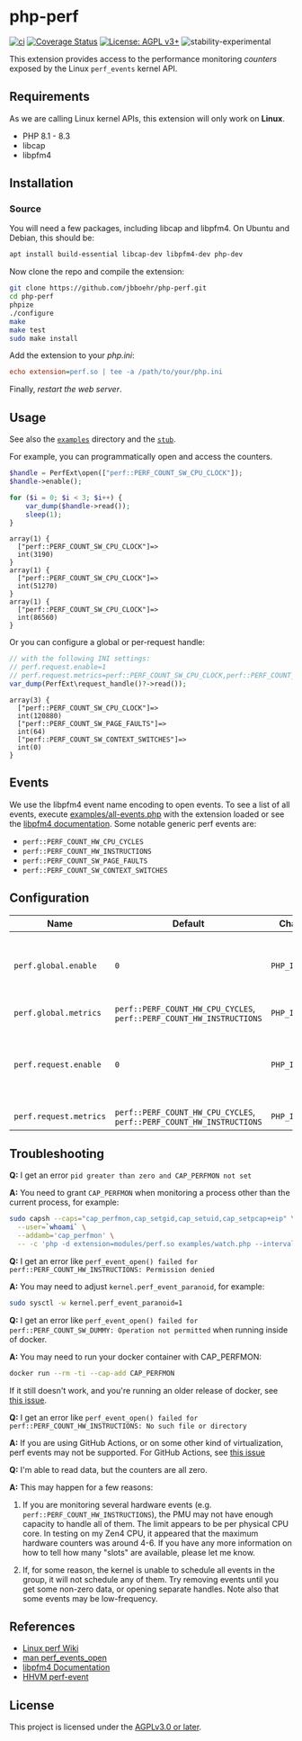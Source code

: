 
# php-perf

[![ci](https://github.com/jbboehr/php-perf/actions/workflows/ci.yml/badge.svg)](https://github.com/jbboehr/php-perf/actions/workflows/ci.yml)
[![Coverage Status](https://coveralls.io/repos/github/jbboehr/php-perf/badge.svg?branch=master)](https://coveralls.io/github/jbboehr/php-perf?branch=master)
[![License: AGPL v3+](https://img.shields.io/badge/License-AGPL_v3%2b-blue.svg)](https://www.gnu.org/licenses/agpl-3.0)
![stability-experimental](https://img.shields.io/badge/stability-experimental-orange.svg)

This extension provides access to the performance monitoring *counters* exposed
by the Linux `perf_events` kernel API.

## Requirements

As we are calling Linux kernel APIs, this extension will only work on **Linux**.

* PHP 8.1 - 8.3
* libcap
* libpfm4

## Installation

### Source

You will need a few packages, including libcap and libpfm4. On Ubuntu and
Debian, this should be:

```bash
apt install build-essential libcap-dev libpfm4-dev php-dev
```

Now clone the repo and compile the extension:

```bash
git clone https://github.com/jbboehr/php-perf.git
cd php-perf
phpize
./configure
make
make test
sudo make install
````

Add the extension to your *php.ini*:

```ini
echo extension=perf.so | tee -a /path/to/your/php.ini
```

Finally, *restart the web server*.

## Usage

See also the [`examples`](./examples) directory and the [`stub`](./perf.stub.php).

For example, you can programmatically open and access the counters.

```php
$handle = PerfExt\open(["perf::PERF_COUNT_SW_CPU_CLOCK"]);
$handle->enable();

for ($i = 0; $i < 3; $i++) {
    var_dump($handle->read());
    sleep(1);
}
```

```text
array(1) {
  ["perf::PERF_COUNT_SW_CPU_CLOCK"]=>
  int(3190)
}
array(1) {
  ["perf::PERF_COUNT_SW_CPU_CLOCK"]=>
  int(51270)
}
array(1) {
  ["perf::PERF_COUNT_SW_CPU_CLOCK"]=>
  int(86560)
}
```

Or you can configure a global or per-request handle:

```php
// with the following INI settings:
// perf.request.enable=1
// perf.request.metrics=perf::PERF_COUNT_SW_CPU_CLOCK,perf::PERF_COUNT_SW_PAGE_FAULTS,perf::PERF_COUNT_SW_CONTEXT_SWITCHES
var_dump(PerfExt\request_handle()?->read());
```

```text
array(3) {
  ["perf::PERF_COUNT_SW_CPU_CLOCK"]=>
  int(120880)
  ["perf::PERF_COUNT_SW_PAGE_FAULTS"]=>
  int(64)
  ["perf::PERF_COUNT_SW_CONTEXT_SWITCHES"]=>
  int(0)
}
```

## Events

We use the libpfm4 event name encoding to open events. To see a list of all events,
execute [examples/all-events.php](examples/all-events.php) with the extension loaded
or see the [libpfm4 documentation](https://perfmon2.sourceforge.net/docs_v4.html).
Some notable generic perf events are:

* `perf::PERF_COUNT_HW_CPU_CYCLES`
* `perf::PERF_COUNT_HW_INSTRUCTIONS`
* `perf::PERF_COUNT_SW_PAGE_FAULTS`
* `perf::PERF_COUNT_SW_CONTEXT_SWITCHES`

## Configuration

| Name | Default | Changeable | Description  |
| --------------------- | -------- | ----------- | ------------ |
| `perf.global.enable` | `0` | `PHP_INI_SYSTEM_` | Set to `1` to enable the global handle. This handle is kept open between requests. You can read from this handle via e.g. `var_dump(PerfExt\global_handle()?->read());`. |
| `perf.global.metrics` | `perf::PERF_COUNT_HW_CPU_CYCLES`, `perf::PERF_COUNT_HW_INSTRUCTIONS`  | `PHP_INI_SYSTEM_` | The metrics to monitor with the global handle. |
| `perf.request.enable` | `0` | `PHP_INI_SYSTEM_` | Set to `1` to enable the per-request handle. This handle is kept open between requests, but reset before and after. You can read from this handle via e.g. `var_dump(PerfExt\request_handle()?->read());` |
| `perf.request.metrics` | `perf::PERF_COUNT_HW_CPU_CYCLES`, `perf::PERF_COUNT_HW_INSTRUCTIONS`  | `PHP_INI_SYSTEM_` | The metrics to monitor with the request handle. |

## Troubleshooting

**Q:** I get an error `pid greater than zero and CAP_PERFMON not set`

**A:** You need to grant `CAP_PERFMON` when monitoring a process other than the
current process, for example:

```bash
sudo capsh --caps="cap_perfmon,cap_setgid,cap_setuid,cap_setpcap+eip" \
  --user=`whoami` \
  --addamb='cap_perfmon' \
  -- -c 'php -d extension=modules/perf.so examples/watch.php --interval 2 --pid 1'
```

**Q:** I get an error like
`perf_event_open() failed for perf::PERF_COUNT_HW_INSTRUCTIONS: Permission denied`

**A:** You may need to adjust `kernel.perf_event_paranoid`, for example:

```bash
sudo sysctl -w kernel.perf_event_paranoid=1
```

**Q:** I get an error like
`perf_event_open() failed for perf::PERF_COUNT_SW_DUMMY: Operation not permitted`
when running inside of docker.

**A:** You may need to run your docker container with CAP_PERFMON:

```bash
docker run --rm -ti --cap-add CAP_PERFMON
```

If it still doesn't work, and you're running an older release of docker, see
[this issue](https://github.com/docker/cli/issues/3960).

**Q:** I get an error like
`perf_event_open() failed for perf::PERF_COUNT_HW_INSTRUCTIONS: No such file or directory`

**A:** If you are using GitHub Actions, or on some other kind of virtualization,
perf events may not be supported. For GitHub Actions, see
[this issue](https://github.com/actions/runner-images/issues/4974)

**Q:** I'm able to read data, but the counters are all zero.

**A:** This may happen for a few reasons:

1. If you are monitoring several hardware events (e.g.
`perf::PERF_COUNT_HW_INSTRUCTIONS`), the PMU may not have enough capacity to
handle all of them. The limit appears to be per physical CPU core. In testing
on my Zen4 CPU, it appeared that the maximum hardware counters was around 4-6.
If you have any more information on how to tell how many "slots" are available,
please let me know.

2. If, for some reason, the kernel is unable to schedule all events in the
group, it will not schedule any of them. Try removing events until you get
some non-zero data, or opening separate handles. Note also that some events
may be low-frequency.

## References

* [Linux perf Wiki](https://perf.wiki.kernel.org/index.php/Main_Page)
* [man perf_events_open](https://man7.org/linux/man-pages/man2/perf_event_open.2.html)
* [libpfm4 Documentation](https://perfmon2.sourceforge.net/docs_v4.html)
* [HHVM perf-event](https://github.com/facebook/hhvm/blob/master/hphp/util/perf-event.cpp)

## License

This project is licensed under the [AGPLv3.0 or later](LICENSE.md).
